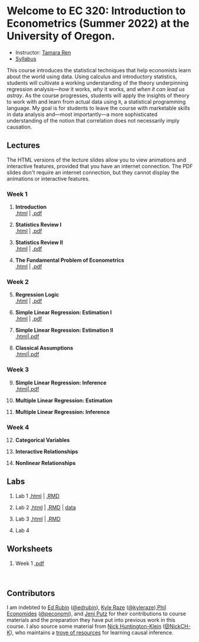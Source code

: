 
# Welcome to EC 320: Introduction to Econometrics (Summer 2022) at the University of Oregon.

- Instructor: [Tamara Ren](https://tamara-ren.com)
- [Syllabus](https://raw.githack.com/tamararen/EC320/master/Syllabus/syllabus.pdf)

This course introduces the statistical techniques that help economists learn about the world using data. Using calculus and introductory statistics, students will cultivate a working understanding of the theory underpinning regression analysis&mdash;*how* it works, *why* it works, and *when it can lead us astray*. As the course progresses, students will apply the insights of theory to work with and learn from actual data using `R`, a statistical programming language. My goal is for students to leave the course with marketable skills in data analysis and&mdash;most importantly&mdash;a more sophisticated understanding of the notion that correlation does not necessarily imply causation.

## Lectures

The HTML versions of the lecture slides allow you to view animations and interactive features, provided that you have an internet connection. The PDF slides don't require an internet connection, but they cannot display the animations or interactive features.

### Week 1 
1. **Introduction** <br> [.html](https://raw.githack.com/tamararen/EC320/master/Lectures/01-Introduction/01-Introduction.html) | [.pdf](https://raw.githack.com/tamararen/EC320/master/Lectures/01-Introduction/01-Introduction.pdf)

2. **Statistics Review I** <br> [.html](https://raw.githack.com/tamararen/EC320/master/Lectures/02-Statistics_Review/02-Statistics_Review.html) | [.pdf](https://raw.githack.com/tamararen/EC320/master/Lectures/02-Statistics_Review/02-Statistics_Review.pdf)

3. **Statistics Review II** <br> [.html](https://raw.githack.com/tamararen/EC320/master/Lectures/03-Statistics_Review/03-Statistics_Review.html) | [.pdf](https://raw.githack.com/tamararen/EC320/master/Lectures/03-Statistics_Review/03-Statistics_Review.pdf)

4. **The Fundamental Problem of Econometrics** <br> 
[.html](https://raw.githack.com/tamararen/EC320/master/Lectures/04-Fundamental_Econometric_Problem/04-Fundamental_Econometric_Problem.html) | [.pdf](https://raw.githack.com/tamararen/EC320/master/Lectures/04-Fundamental_Econometric_Problem/04-Fundamental_Econometric_Problem.pdf) 
### Week 2 
5. **Regression Logic** <br> [.html](https://raw.githack.com/tamararen/EC320/master/Lectures/05-Regression_Logic/05-Regression_Logic.html) | [.pdf](https://raw.githack.com/tamararen/EC320/master/Lectures/05-Regression_Logic/05-Regression_Logic.pdf) 

6. **Simple Linear Regression: Estimation I** <br> 
[.html](https://raw.githack.com/tamararen/EC320/master/Lectures/07-Simple_Linear_regression_Estimation/07-Simple_Linear_Regression_Estimation.html) | [.pdf](https://raw.githack.com/tamararen/EC320/master/Lectures/07-Simple_Linear_Regression_Estimation/07-Simple_Linear_Regression_Estimation.pdf) 

7. **Simple Linear Regression: Estimation II** <br> 
[.html](https://raw.githack.com/tamararen/EC320/master/Lectures/08-Simple_Linear_Regression_Estimation/08-Simple_Linear_Regression_Estimation.html)|[.pdf](https://raw.githack.com/tamararen/EC320/master/Lectures/08-Simple_Linear_Regression_Estimation/08-Simple_Linear_Regression_Estimation.pdf)  

8. **Classical Assumptions** <br> 
[.html](https://raw.githack.com/tamararen/EC320/master/Lectures/09-Classical_Assumptions/09-Classical_Assumptions.html)|[.pdf](https://raw.githack.com/tamararen/EC320/master/Lectures/09-Classical_Assumptions/09-Classical_Assumptions.pdf)  

### Week 3

9. **Simple Linear Regression: Inference** <br> 
[.html](https://raw.githack.com/tamararen/EC320/master/Lectures/10-Simple_Linear_regression_Inference/10-Simple_Linear_Regression_Inference.html)|[.pdf](https://raw.githack.com/tamararen/EC320/master/Lectures/10-Simple_Linear_Regression_Inference/10-Simple_Linear_regression_Inference.pdf)  


10. **Multiple Linear Regression: Estimation** <br> 

11. **Multiple Linear Regression: Inference** <br> 



### Week 4

12. **Categorical Variables** <br> 

13. **Interactive Relationships** <br> 

14. **Nonlinear Relationships** <br> 


## Labs

1. Lab 1 [.html](https://raw.githack.com/tamararen/EC320/master/Lab/Lab1/lab1_markdown.html) | [.RMD](https://raw.githack.com/tamararen/EC320/master/Lab/Lab1/lab1_markdown.Rmd) <br>  

2. Lab 2 [.html](https://raw.githack.com/tamararen/EC320/master/Lab/Lab2/lab2.html) | [.RMD](https://raw.githack.com/tamararen/EC320/master/Lab/Lab2/lab2.Rmd)
| [data](https://raw.githack.com/tamararen/EC320/master/Lab/Lab2/Lab2.csv)   <br>  

3. Lab 3 [.html](https://raw.githack.com/tamararen/EC320/master/Lab/Lab3/lab3.html) | [.RMD](https://raw.githack.com/tamararen/EC320/master/Lab/Lab3/lab3.Rmd)<br>

4. Lab 4 <br> 


## Worksheets 

1. Week 1 [.pdf](https://raw.githack.com/tamararen/EC320/master/worksheet/week1.pdf) <br>  
<br> 

## Contributors

I am indebted to [Ed Rubin](http://edrub.in/) ([@edrubin](https://github.com/edrubin)), [Kyle Raze](https://kyleraze.com/) ([@kyleraze](https://github.com/kyleraze)),[Phil Economides](https://phil-economedes.com/) ([@peconomi](https://github.com/peconomi)), and [Jeni Putz](https://jenniputz.com) for their contributions to course materials and the preparation  they have put into previous work in this course. 
I also source some material from [Nick Huntington-Klein](https://nickchk.com/) ([@NickCH-K](https://github.com/NickCH-K)), who maintains a [trove of resources](https://nickchk.com/causalgraphs.html) for learning causal inference. 
